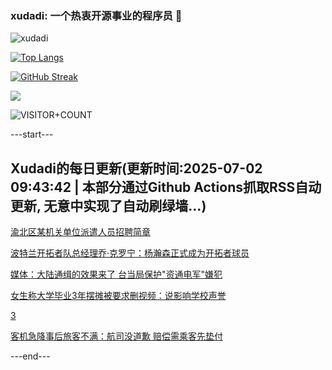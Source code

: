 ### xudadi: 一个热衷开源事业的程序员 👋

![xudadi](https://github-readme-stats-git-masterorgs-github-readme-stats-team.vercel.app/api?username=xudadi)

[![Top Langs](https://github-readme-stats.vercel.app/api/top-langs/?username=xudadi)](https://github.com/anuraghazra/github-readme-stats)

[![GitHub Streak](https://streak-stats.demolab.com?user=xudadi&locale=zh_Hans)](https://git.io/streak-stats)

![](https://raw.githubusercontent.com/xudadi/xudadi/main/assets/github-contribution-grid-snake.svg)

![VISITOR+COUNT](https://komarev.com/ghpvc/?username=xudadi&label=VISITOR+COUNT)


---start---

## Xudadi的每日更新(更新时间:2025-07-02 09:43:42 | 本部分通过Github Actions抓取RSS自动更新, 无意中实现了自动刷绿墙...)

[渝北区某机关单位派遣人员招聘简章](https://www.gongkaoleida.com/article/2485285)

[波特兰开拓者队总经理乔·克罗宁：杨瀚森正式成为开拓者球员](https://m.163.com/news/article/K3ERLHV40534P59R.html)

[媒体：大陆通缉的效果来了 台当局保护"资通电军"嫌犯](https://m.163.com/news/article/K3E09R2C0552G199.html)

[女生称大学毕业3年摆摊被要求删视频：说影响学校声誉](https://m.163.com/news/article/K3EQC0V6053469LG.html)

[3](https://m.163.com/touch/news/sub/domestic)

[客机急降事后旅客不满：航司没道歉 赔偿需乘客先垫付](https://m.163.com/news/article/K3DS4TD90001899O.html)

---end---
